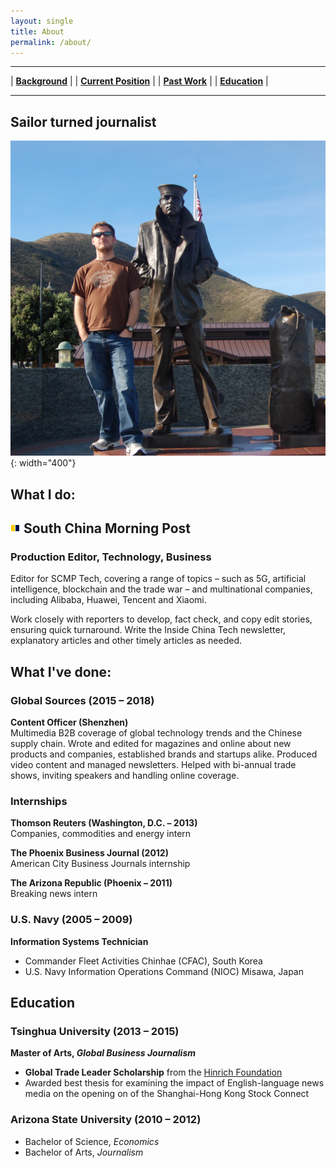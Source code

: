 ```yaml
---
layout: single
title: About
permalink: /about/
---
```


---

| [**Background**](#sailor-turned-journalist) | | [**Current Position**](#what-i-do) | | [**Past Work**](#what-ive-done) | | [**Education**](#education) |

---

## Sailor turned journalist

![Me](/assets/images/DSC_0029.jpg){: width="400"}

## What I do:

## ![SCMP](/assets/images/scmp.ico) South China Morning Post
### Production Editor, Technology, Business

Editor for SCMP Tech, covering a range of topics – such as 5G, artificial intelligence, blockchain and the trade war – and multinational companies, including Alibaba, Huawei, Tencent and Xiaomi.

Work closely with reporters to develop, fact check, and copy edit stories, ensuring quick turnaround.  Write the Inside China Tech newsletter, explanatory articles and other timely articles as needed.

## What I've done:

### Global Sources (2015 – 2018)
**Content Officer (Shenzhen)**<br>
Multimedia B2B coverage of global technology trends and the Chinese supply chain. Wrote and edited for magazines and online about new products and companies, established brands and startups alike. Produced video content and managed newsletters. Helped with bi-annual trade shows, inviting speakers and handling online coverage.


### Internships

**Thomson Reuters (Washington, D.C. – 2013)**<br>
Companies, commodities and energy intern

**The Phoenix Business Journal (2012)**<br>
American City Business Journals internship

**The Arizona Republic (Phoenix – 2011)**<br>
Breaking news intern

### U.S. Navy (2005 – 2009)
**Information Systems Technician**
- Commander Fleet Activities Chinhae (CFAC), South Korea
- U.S. Navy Information Operations Command (NIOC) Misawa, Japan

## Education

### Tsinghua University (2013 – 2015)

**Master of Arts, *Global Business Journalism***

- **Global Trade Leader Scholarship** from the [Hinrich Foundation](https://www.hinrichfoundation.com)
- Awarded best thesis for examining the impact of English-language news media on the opening on of the Shanghai-Hong Kong Stock Connect

### Arizona State University (2010 – 2012)

- Bachelor of Science, *Economics*
- Bachelor of Arts, *Journalism*